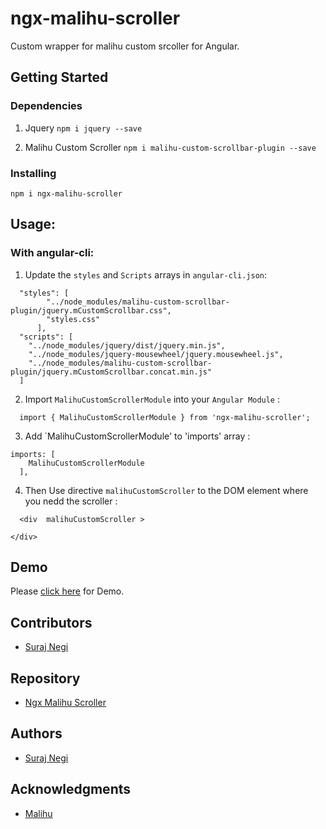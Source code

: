 ﻿# ngx-malihu-scroller

Custom wrapper for malihu custom srcoller for Angular.

## Getting Started


### Dependencies

1. Jquery
  `npm i jquery --save`
  
2. Malihu Custom Scroller
 `npm i malihu-custom-scrollbar-plugin --save`

### Installing
`npm i ngx-malihu-scroller`

## Usage:

### With angular-cli:

1. Update the  `styles` and `Scripts` arrays in `angular-cli.json`:
```
  "styles": [
        "../node_modules/malihu-custom-scrollbar-plugin/jquery.mCustomScrollbar.css",
        "styles.css"
      ],
  "scripts": [
    "../node_modules/jquery/dist/jquery.min.js",
    "../node_modules/jquery-mousewheel/jquery.mousewheel.js",
    "../node_modules/malihu-custom-scrollbar-plugin/jquery.mCustomScrollbar.concat.min.js"
  ]
```
2. Import `MalihuCustomScrollerModule` into your `Angular Module` : 

```
  import { MalihuCustomScrollerModule } from 'ngx-malihu-scroller';
```
3. Add `MalihuCustomScrollerModule' to 'imports' array :

```
imports: [
    MalihuCustomScrollerModule
  ],
```
4. Then Use directive `malihuCustomScroller` to the DOM element where you nedd the scroller :

```
  <div  malihuCustomScroller >
  
</div>
```

## Demo
Please [click here](https://ersurajnegi.github.io/ngxMalihuScrollerDemo/) for Demo.

## Contributors

* [Suraj Negi](https://github.com/ersurajnegi)

## Repository
* [Ngx Malihu Scroller](https://github.com/ersurajnegi/ngx-malihu-scroller)


## Authors

* [Suraj Negi](https://github.com/ersurajnegi)



## Acknowledgments

* [Malihu](http://manos.malihu.gr/jquery-custom-content-scroller)
